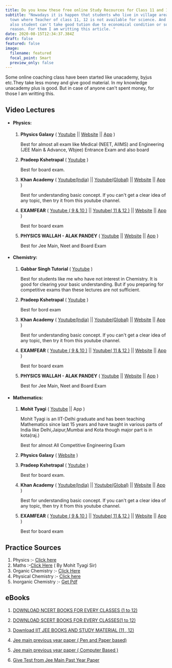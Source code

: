 ```yaml
---
title: Do you know these free online Study Recources for Class 11 and 12
subtitle: "Nowadays it is happen that students who live in village area, or in a
  town where Teacher of class 11, 12 is not available for science. And in town
  also student can't take good tution due to economical condition or some other
  reason. For them I am writting this article. "
date: 2020-08-15T12:34:37.384Z
draft: false
featured: false
image:
  filename: featured
  focal_point: Smart
  preview_only: false
---
```

Some online coaching class have been started like unacademy, byjus etc.They take less money and give good material. In my knowledge unacademy plus is good.  But in case of anyone can't spent money, for those I am writting this. 

## **Video Lectures**

* #### **Physics:**

  1. **Physics Galaxy**  ( [Youtube](https://www.youtube.com/user/physicsgalaxy74) || [Website](https://www.physicsgalaxy.com)  || [App](https://play.google.com/store/apps/details?id=com.physicsgalaxy.www) )

     Best for almost all exam like Medical (NEET, AIIMS) and Engineering (JEE Main & Advance, Wbjee) Entrance Exam and also board
  2. **Pradeep Kshetrapal**  ( [Youtube](https://www.youtube.com/channel/UC85BaVmStZexddgDR2vmqTQ) )

     Best for board exam.
  3. **Khan Academy**  ( [Youtube(India)](https://www.youtube.com/channel/UCU0kWLAbhVGxXarmE3b8rHg) || [Youtube(Global)](https://www.youtube.com/user/khanacademy) || [Website](https://www.khanacademy.org/)  || [App](https://play.google.com/store/apps/details?id=org.khanacademy.android) )

     Best for understanding basic concept. If you can't get a clear idea of any topic, then try it from this youtube channel.
  4. **EXAMFEAR**  ( [Youtube ( 9 & 10 )](https://www.youtube.com/channel/UCWtKeCH3qnbq6GZpDiqgsKg) || [Youtube( 11 & 12 )](https://www.youtube.com/user/ExamFearVideos) || [Website](https://examfear.com/free-video-lesson/all)  || [App](https://play.google.com/store/apps/details?id=com.examfear.app) )

     Best for board exam
  5. **PHYSICS WALLAH - ALAK PANDEY**  ( [Youtube](https://www.youtube.com/channel/UCiGyWN6DEbnj2alu7iapuKQ) || [Website](http://physicswallahalakhpandey.com/)  || [App](https://play.google.com/store/apps/details?id=com.gaurav30101999.Physicswalla) )

     Best for Jee Main, Neet and Board Exam
* #### Chemistry:

  1. **Gabbar Singh Tutorial** ( [Youtube](https://www.youtube.com/user/GabbarSinghTutorials) )

     Best for students like me who have not interest in Chemistry. It is good for clearing your basic understanding. But if you preparing for competitive exams than these lectures are not sufficient.
  2. **Pradeep Kshetrapal**  ( [Youtube](https://www.youtube.com/channel/UC85BaVmStZexddgDR2vmqTQ) )

     Best for bord exam
  3. **Khan Academy**  ( [Youtube(India)](https://www.youtube.com/channel/UCU0kWLAbhVGxXarmE3b8rHg) || [Youtube(Global)](https://www.youtube.com/user/khanacademy) || [Website](https://www.khanacademy.org/)  || [App](https://play.google.com/store/apps/details?id=org.khanacademy.android) )

     Best for understanding basic concept. If you can't get a clear idea of any topic, then try it from this youtube channel.
  4. **EXAMFEAR**  ( [Youtube ( 9 & 10 )](https://www.youtube.com/channel/UCWtKeCH3qnbq6GZpDiqgsKg) || [Youtube( 11 & 12 )](https://www.youtube.com/user/ExamFearVideos) || [Website](https://examfear.com/free-video-lesson/all)  || [App](https://play.google.com/store/apps/details?id=com.examfear.app) )

     Best for board exam
  5. **PHYSICS WALLAH - ALAK PANDEY**  ( [Youtube](https://www.youtube.com/channel/UCiGyWN6DEbnj2alu7iapuKQ) || [Website](http://physicswallahalakhpandey.com/)  || [App](https://play.google.com/store/apps/details?id=com.gaurav30101999.Physicswalla) )

     Best for Jee Main, Neet and Board Exam
* #### Mathematics:

  1. **Mohit Tyagi** ( [Youtube](https://www.youtube.com/user/MTRISEACADEMY) || App )

     Mohit Tyagi is an IIT-Delhi graduate and has been teaching Mathematics since last 15 years and have taught in various parts of India like Delhi,Jaipur,Mumbai and Kota though major part is in kota(raj.)

     Best for almost All Competitive Engineering Exam
  2. **Physics Galaxy** ( [Website](<Physics Galaxy>) ) 
  3. **Pradeep Kshetrapal**  ( [Youtube](https://www.youtube.com/channel/UC85BaVmStZexddgDR2vmqTQ) )

     Best for board exam.
  4. **Khan Academy**  ( [Youtube(India)](https://www.youtube.com/channel/UCU0kWLAbhVGxXarmE3b8rHg) || [Youtube(Global)](https://www.youtube.com/user/khanacademy) || [Website](https://www.khanacademy.org/)  || [App](https://play.google.com/store/apps/details?id=org.khanacademy.android) )

     Best for understanding basic concept. If you can't get a clear idea of any topic, then try it from this youtube channel.
  5. **EXAMFEAR**  ( [Youtube ( 9 & 10 )](https://www.youtube.com/channel/UCWtKeCH3qnbq6GZpDiqgsKg) || [Youtube( 11 & 12 )](https://www.youtube.com/user/ExamFearVideos) || [Website](https://examfear.com/free-video-lesson/all)  || [App](https://play.google.com/store/apps/details?id=com.examfear.app) )

     Best for board exam

## Practice Sources

1. Physics :- [Click here](http://www.quegrid.com/)
2. Maths :-[Click Here](https://play.google.com/store/apps/details?id=xyz.penpencil.competishun) ( By Mohit Tyagi Sir)
3. Organic Chemistry :- [Click Here](https://play.google.com/store/apps/details?id=com.material.goutham.dquiz)
4. Physical Chemistry :- [Click here](https://play.google.com/store/apps/details?id=com.mitz.app.navasthiphysicalchemistrybook)
5. Inorganic Chemistry :- [Get Pdf](https://drive.google.com/file/d/14Cd5zFb7LtLoTMAM1bFLAVrS_LcxYZYy/view)

## eBooks

1. [DOWNLOAD NCERT BOOKS FOR EVERY CLASSES (1 to 12)](http://ncert.nic.in/textbook/textbook.htm)


2. [DOWNLOAD SCERT BOOKS FOR EVERY CLASSES(1 to 12)](http://ncert.nic.in/statebooks/state_ebooks.html)


3. [Download IIT JEE BOOKS AND STUDY MATERIAL (11 , 12)](https://jeemain.guru/)


4. [Jee main previous year paper ( Pen and Paper based)](https://play.google.com/store/apps/details?id=com.Lastyear.jeemainsolvedpapers)


5. [Jee main previous year paper ( Computer Based )](https://play.google.com/store/apps/details?id=com.lastyears.jeemainonlinepapers)


6. [Give Test from Jee Main Past Year Paper](https://play.google.com/store/apps/details?id=com.examgoal.jeemainpreparation.app)